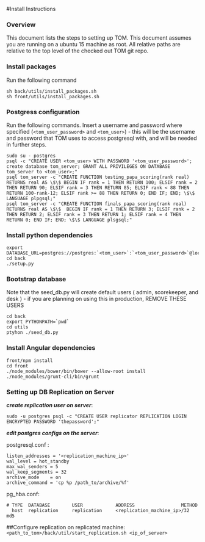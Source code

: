 #Install Instructions
### Overview
This document lists the steps to setting up TOM.  This document assumes you are running on a ubuntu 15 machine as root.  All relative paths are relative to the top level of the checked out TOM git repo.  

### Install packages
Run the following command
```
sh back/utils/install_packages.sh
sh front/utils/install_packages.sh
```

### Postgress configuration 
Run the following commands.  Insert a username and password where specified (`<tom_user_password>` and `<tom_user>`) - this will be the username and password that TOM uses to access postgresql with, and will be needed in further steps.  
```
sudo su - postgres
psql -c "CREATE USER <tom_user> WITH PASSWORD '<tom_user_password>'; create database tom_server; GRANT ALL PRIVILEGES ON DATABASE tom_server to <tom_user>;"
psql tom_server -c "CREATE FUNCTION testing_papa_scoring(rank real) RETURNS real AS \$\$ BEGIN IF rank = 1 THEN RETURN 100; ELSIF rank = 2 THEN RETURN 90; ELSIF rank = 3 THEN RETURN 85; ELSIF rank < 88 THEN  RETURN 100-rank-12; ELSIF rank >= 88 THEN RETURN 0; END IF; END; \$\$ LANGUAGE plpgsql;"
psql tom_server -c "CREATE FUNCTION finals_papa_scoring(rank real) RETURNS real AS \$\$  BEGIN IF rank = 1 THEN RETURN 3; ELSIF rank = 2 THEN RETURN 2; ELSIF rank = 3 THEN RETURN 1; ELSIF rank = 4 THEN RETURN 0; END IF; END; \$\$ LANGUAGE plsgsql;"
```

### Install python dependencies
```
export DATABASE_URL=postgres://postgres:`<tom_user>`:`<tom_user_password>`@localhost/tom_server
cd back
./setup.py
```

### Bootstrap database
Note that the seed_db.py will create default users ( admin, scorekeeper, and desk ) - if you are planning on using this in production, REMOVE THESE USERS
```
cd back
export PYTHONPATH=`pwd`
cd utils
ptyhon ./seed_db.py
```

### Install Angular dependencies 
```
front/npm install
cd front
./node_modules/bower/bin/bower --allow-root install
./node_modules/grunt-cli/bin/grunt
```

### Setting up DB Replication on Server
**_create replication user on server_**:

``` sudo -u postgres psql -c "CREATE USER replicator REPLICATION LOGIN ENCRYPTED PASSWORD 'thepassword';" ```

**_edit postgres configs on the server_**:

postgresql.conf :
```
listen_addresses = '<replication_machine_ip>'
wal_level = hot_standby
max_wal_senders = 5
wal_keep_segments = 32
archive_mode    = on
archive_command = 'cp %p /path_to/archive/%f'
```
pg_hba.conf:
```
# TYPE  DATABASE        USER            ADDRESS                 METHOD
  host  replication     replication     <replication_machine_ip>/32         md5
```
##Configure replication on replicated machine:
``` <path_to_tom>/back/util/start_replication.sh <ip_of_server> ```

